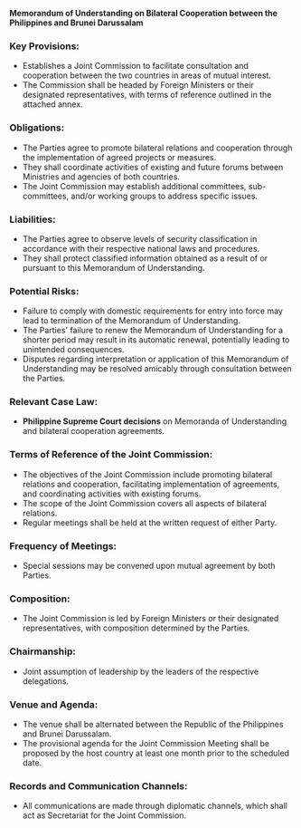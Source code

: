 **Memorandum of Understanding on Bilateral Cooperation between the Philippines and Brunei Darussalam**

### Key Provisions:

*   Establishes a Joint Commission to facilitate consultation and cooperation between the two countries in areas of mutual interest.
*   The Commission shall be headed by Foreign Ministers or their designated representatives, with terms of reference outlined in the attached annex.

### Obligations:

*   The Parties agree to promote bilateral relations and cooperation through the implementation of agreed projects or measures.
*   They shall coordinate activities of existing and future forums between Ministries and agencies of both countries.
*   The Joint Commission may establish additional committees, sub-committees, and/or working groups to address specific issues.

### Liabilities:

*   The Parties agree to observe levels of security classification in accordance with their respective national laws and procedures.
*   They shall protect classified information obtained as a result of or pursuant to this Memorandum of Understanding.

### Potential Risks:

*   Failure to comply with domestic requirements for entry into force may lead to termination of the Memorandum of Understanding.
*   The Parties' failure to renew the Memorandum of Understanding for a shorter period may result in its automatic renewal, potentially leading to unintended consequences.
*   Disputes regarding interpretation or application of this Memorandum of Understanding may be resolved amicably through consultation between the Parties.

### Relevant Case Law:

*   **Philippine Supreme Court decisions** on Memoranda of Understanding and bilateral cooperation agreements.

### Terms of Reference of the Joint Commission:

*   The objectives of the Joint Commission include promoting bilateral relations and cooperation, facilitating implementation of agreements, and coordinating activities with existing forums.
*   The scope of the Joint Commission covers all aspects of bilateral relations.
*   Regular meetings shall be held at the written request of either Party.

### Frequency of Meetings:

*   Special sessions may be convened upon mutual agreement by both Parties.

### Composition:

*   The Joint Commission is led by Foreign Ministers or their designated representatives, with composition determined by the Parties.

### Chairmanship:

*   Joint assumption of leadership by the leaders of the respective delegations.

### Venue and Agenda:

*   The venue shall be alternated between the Republic of the Philippines and Brunei Darussalam.
*   The provisional agenda for the Joint Commission Meeting shall be proposed by the host country at least one month prior to the scheduled date.

### Records and Communication Channels:

*   All communications are made through diplomatic channels, which shall act as Secretariat for the Joint Commission.